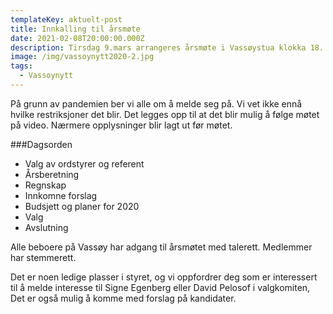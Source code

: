 ```yaml
---
templateKey: aktuelt-post
title: Innkalling til årsmøte
date: 2021-02-08T20:00:00.000Z
description: Tirsdag 9.mars arrangeres årsmøte i Vassøystua klokka 18.
image: /img/vassoynytt2020-2.jpg
tags:
  - Vassoynytt
---
```


På grunn av pandemien ber vi alle om å melde seg på. Vi vet ikke ennå hvilke restriksjoner det blir.
Det legges opp til at det blir mulig å følge møtet på video. Nærmere opplysninger blir lagt ut før
møtet.


###Dagsorden

- Valg av ordstyrer og referent
- Årsberetning
- Regnskap
- Innkomne forslag
- Budsjett og planer for 2020
- Valg
- Avslutning

Alle beboere på Vassøy har adgang til årsmøtet med talerett. Medlemmer har stemmerett.

Det er noen ledige plasser i styret, og vi oppfordrer deg som er interessert til å melde interesse til
Signe Egenberg eller David Pelosof i valgkomiten, Det er også mulig å komme med forslag på
kandidater.

